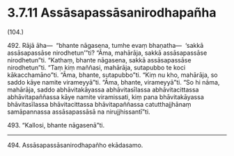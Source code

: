

# 3.7.11 Assāsapassāsanirodhapañha




(104.)

492\. Rājā āha—  “bhante nāgasena, tumhe evaṃ bhaṇatha—  ‘sakkā assāsapassāse nirodhetun’”ti? “Āma, mahārāja, sakkā assāsapassāse nirodhetun”ti. “Kathaṃ, bhante nāgasena, sakkā assāsapassāse nirodhetun”ti. “Taṃ kiṃ maññasi, mahārāja, sutapubbo te koci kākacchamāno”ti. “Āma, bhante, sutapubbo”ti. “Kiṃ nu kho, mahārāja, so saddo kāye namite virameyyā”ti. “Āma, bhante, virameyyā”ti. “So hi nāma, mahārāja, saddo abhāvitakāyassa abhāvitasīlassa abhāvitacittassa abhāvitapaññassa kāye namite viramissati, kiṃ pana bhāvitakāyassa bhāvitasīlassa bhāvitacittassa bhāvitapaññassa catutthajjhānaṃ samāpannassa assāsapassāsā na nirujjhissantī”ti.

493\. “Kallosi, bhante nāgasenā”ti.

---

494\. Assāsapassāsanirodhapañho ekādasamo.





